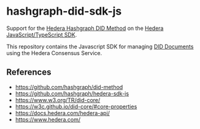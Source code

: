 # hashgraph-did-sdk-js

Support for the [Hedera Hashgraph DID Method][did-method-spec] on the [Hedera JavaScript/TypeScript SDK][hedera-sdk-js].

This repository contains the Javascript SDK for managing [DID Documents][did-core] using the Hedera Consensus Service.

[did-method-spec]: https://github.com/hashgraph/did-method
[hedera-sdk-js]: https://github.com/hashgraph/hedera-sdk-js>
[did-core]: https://www.w3.org/TR/did-core/
[did-core-prop]: https://w3c.github.io/did-core/#core-properties

## References

- <https://github.com/hashgraph/did-method>
- <https://github.com/hashgraph/hedera-sdk-js>
- <https://www.w3.org/TR/did-core/>
- <https://w3c.github.io/did-core/#core-properties>
- <https://docs.hedera.com/hedera-api/>
- <https://www.hedera.com/>

